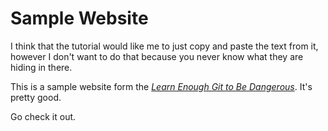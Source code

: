 # Sample Website

I think that the tutorial would like me to just copy and paste the text from it, however I don't want to do that because you never know what they are hiding in there.

This is a sample website form the [*Learn Enough Git to Be Dangerous*](http://learnenough.com/git-tutorial). It's pretty good.

Go check it out.
